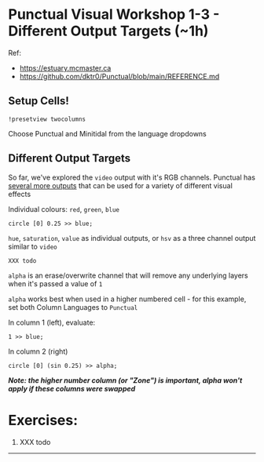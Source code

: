 # Punctual Visual Workshop 1-3 - Different Output Targets (~1h)

Ref: 
 - https://estuary.mcmaster.ca
 - https://github.com/dktr0/Punctual/blob/main/REFERENCE.md

## Setup Cells!

`!presetview twocolumns`

Choose Punctual and Minitidal from the language dropdowns

## Different Output Targets

So far, we've explored the `video` output with it's RGB channels. Punctual has [several more outputs](https://github.com/dktr0/Punctual/blob/main/REFERENCE.md#punctual-output-notations) that can be used for a variety of different visual effects

Individual colours: `red`, `green`, `blue`

```
circle [0] 0.25 >> blue;
```

`hue`, `saturation`, `value` as individual outputs, or `hsv` as a three channel output similar to `video`

```
XXX todo
```

`alpha` is an erase/overwrite channel that will remove any underlying layers when it's passed a value of `1`

`alpha` works best when used in a higher numbered cell - for this example, set both Column Languages to `Punctual`

In column 1 (left), evaluate: 

```
1 >> blue;
```

In column 2 (right)
```
circle [0] (sin 0.25) >> alpha;
```

***Note: the higher number column (or "Zone") is important, alpha won't apply if these columns were swapped***

# Exercises:

1. XXX todo



---
